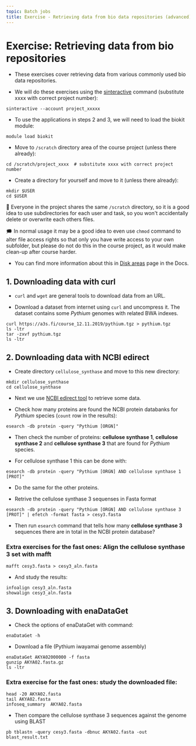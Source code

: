 ```yaml
---
topic: Batch jobs
title: Exercise - Retrieving data from bio data repositories (advanced)
---
```


# Exercise: Retrieving data from bio repositories

- These exercises cover retrieving data from various commonly used bio data repositories.

- We will do these exercises using the [sinteractive](https://docs.csc.fi/computing/running/interactive-usage/) command (substitute xxxx with correct project number):
```text
sinteractive --account project_xxxxx
```
- To use the applications in steps 2 and 3, we will need to load the biokit module:
```text
module load biokit
```
- Move to `/scratch` directory area of the course project (unless there already):
```text
cd /scratch/project_xxxx  # substitute xxxx with correct project number
```
- Create a directory for yourself and move to it (unless there already):
```text
mkdir $USER
cd $USER
```

💭 Everyone in the project shares the same `/scratch` directory, so
it is a good idea to use subdirectories for each user and task, so 
you won't accidentally delete or overwrite each others files.

🗯 In normal usage it may be a good idea to even use `chmod` command 
to alter file access rights so that only you have write access to
your own subfolder, but please do not do this in the course project, 
as it would make clean-up after course harder.

- You can find more information about this in [Disk areas](https://docs.csc.fi/computing/disk/)
page in the Docs.

## 1. Downloading data with curl

- `curl` and `wget` are general tools to download data from an URL.

- Download a dataset from internet using `curl` and uncompress it. The dataset contains some *Pythium* genomes with  related BWA indexes.
```text
curl https://a3s.fi/course_12.11.2019/pythium.tgz > pythium.tgz
ls -ltr
tar -zxvf pythium.tgz  
ls -ltr
```

## 2. Downloading data with NCBI edirect

- Create directory `cellulose_synthase` and move to this new directory:
```text
mkdir cellulose_synthase
cd cellulose_synthase
```
- Next we use [NCBI edirect tool](https://docs.csc.fi/apps/edirect/) to retrieve some data.

- Check how many proteins are found the NCBI protein databanks for *Pythium* species (`count` row in the results):
```text
esearch -db protein -query "Pythium [ORGN]" 
```
- Then check the number of proteins: **cellulose synthase 1**, **cellulose synthase 2** and **cellulose synthase 3** that are found for *Pythium* species.

- For cellulose synthase 1 this can be done with:
```text
esearch -db protein -query "Pythium [ORGN] AND cellulose synthase 1 [PROT]"
```
- Do the same for the other proteins.

- Retrive the cellulose synthase 3 sequenses in Fasta format
```text
esearch -db protein -query "Pythium [ORGN] AND cellulose synthase 3 [PROT]" | efetch -format fasta > cesy3.fasta
```
- Then run `esearch` command that tells how many **cellulose synthase 3** sequences there are in total in the NCBI protein database?

### Extra exercises for the fast ones: Align the cellulose synthase 3 set with mafft
```text
mafft cesy3.fasta > cesy3_aln.fasta
```
- And study the results:
```text
infoalign cesy3_aln.fasta
showalign cesy3_aln.fasta
```

## 3. Downloading with enaDataGet

- Check the options of enaDataGet with command:
```text
enaDataGet -h
```
- Download a file (Pythium iwayamai  genome assembly)
```text
enaDataGet AKYA02000000 -f fasta
gunzip AKYA02.fasta.gz 
ls -ltr
```

### Extra exercise for the fast ones: study the downloaded file:
```text
head -20 AKYA02.fasta
tail AKYA02.fasta
infoseq_summary  AKYA02.fasta
```
- Then compare the cellulose synthase 3 sequences against the genome using BLAST
```text
pb tblastn -query cesy3.fasta -dbnuc AKYA02.fasta -out blast_result.txt
```